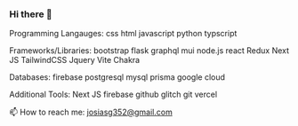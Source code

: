 ### Hi there 👋

<!--
**arjanvelovic/arjanvelovic** is a ✨ _special_ ✨ repository because its `README.md` (this file) appears on your GitHub profile.

Here are some ideas to get you started:

- 🔭 I’m currently working on ...
- 🌱 I’m currently learning ...
- 👯 I’m looking to collaborate on ...
- 🤔 I’m looking for help with ...
- 💬 Ask me about ...
- 📫 How to reach me: ...
- 😄 Pronouns: ...
- ⚡ Fun fact: ...
-->

Programming Langauges:
css html javascript python typscript

Frameworks/Libraries:
bootstrap flask graphql mui node.js react Redux Next JS TailwindCSS Jquery Vite Chakra

Databases:
firebase postgresql mysql prisma google cloud

Additional Tools:
Next JS firebase github glitch git vercel

📫 How to reach me: josiasg352@gmail.com
